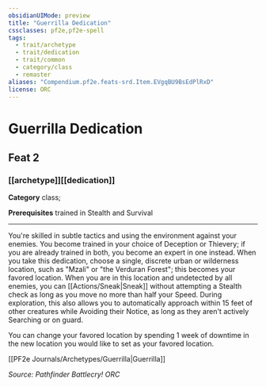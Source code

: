 ```yaml
---
obsidianUIMode: preview
title: "Guerrilla Dedication"
cssclasses: pf2e,pf2e-spell
tags:
  - trait/archetype
  - trait/dedication
  - trait/common
  - category/class
  - remaster
aliases: "Compendium.pf2e.feats-srd.Item.EVgqBU9BsEdPlRxD"
license: ORC
---
```

# Guerrilla Dedication
## Feat 2
### [[archetype]][[dedication]]

**Category** class; 



**Prerequisites** trained in Stealth and Survival
* * *
You're skilled in subtle tactics and using the environment against your enemies. You become trained in your choice of Deception or Thievery; if you are already trained in both, you become an expert in one instead. When you take this dedication, choose a single, discrete urban or wilderness location, such as "Mzali" or "the Verduran Forest"; this becomes your favored location. When you are in this location and undetected by all enemies, you can [[Actions/Sneak|Sneak]] without attempting a Stealth check as long as you move no more than half your Speed. During exploration, this also allows you to automatically approach within 15 feet of other creatures while Avoiding their Notice, as long as they aren't actively Searching or on guard.

You can change your favored location by spending 1 week of downtime in the new location you would like to set as your favored location.

[[PF2e Journals/Archetypes/Guerrilla|Guerrilla]]

*Source: Pathfinder Battlecry!*
*ORC*